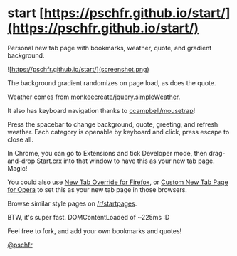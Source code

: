 # start [https://pschfr.github.io/start/](https://pschfr.github.io/start/)
Personal new tab page with bookmarks, weather, quote, and gradient background.

![https://pschfr.github.io/start/](screenshot.png)

The background gradient randomizes on page load, as does the quote.

Weather comes from [monkeecreate/jquery.simpleWeather](https://github.com/monkeecreate/jquery.simpleWeather).

It also has keyboard navigation thanks to [ccampbell/mousetrap](https://github.com/ccampbell/mousetrap)!

Press the spacebar to change background, quote, greeting, and refresh weather. Each category is openable by keyboard and click, press escape to close all.

In Chrome, you can go to Extensions and tick Developer mode, then drag-and-drop Start.crx into that window to have this as your new tab page. Magic!

You could also use [New Tab Override for Firefox](https://addons.mozilla.org/en-US/firefox/addon/new-tab-override/), or [Custom New Tab Page for Opera](https://addons.opera.com/en/extensions/details/custom-new-tab-page/) to set this as your new tab page in those browsers.

Browse similar style pages on [/r/startpages](https://reddit.com/r/startpages).

BTW, it's super fast. DOMContentLoaded of ~225ms :D

Feel free to fork, and add your own bookmarks and quotes!

[@pschfr](http://twitter.com/pschfr)
